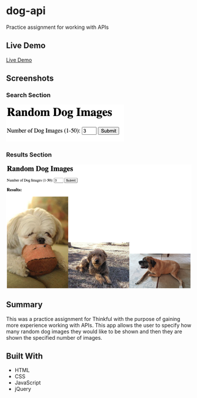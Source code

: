 # dog-api

Practice assignment for working with APIs

## Live Demo

[Live Demo](https://7424243.github.io/dog-api/)

## Screenshots

### Search Section

![ search section image](screenshots/searchSection.png)

### Results Section

![results section image](screenshots/resultsSection.png)

## Summary

This was a practice assignment for Thinkful with the purpose of gaining more experience working with APIs. This app allows the user to specify how many random dog images they would like to be shown and then they are shown the specified number of images.

## Built With

* HTML
* CSS
* JavaScript
* jQuery
